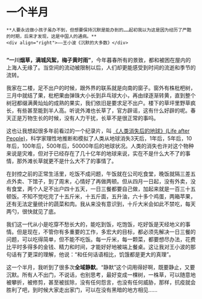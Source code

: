 # 一个半月


``` admonish note 
**人要永远做小孩子虽办不到，但想要保持沉默是能办到的……起初我以为这是因为经历了严酷的时期，后来才发现，这是中国人的通病。**
<div align="right">——王小波《沉默的大多数》</div>
  
```
 

**“一川烟草，满城风絮，梅子黄时雨”**，今年暮春所有的景致，都和被困在屋内的上海人无缘了。当空间的流动被限制以后，人们却更能感受到时间的流逝和季节的流转。

我家在二楼，足不出户的时候，跟外界的联系就是向南的窗子。窗外有株枇杷树，三月中就结了果，枇杷果由弹珠大小长到乒乓球大小，再由绿逐渐转黄，直到整个树冠都缀满黄灿灿的成熟的果实，我们依旧是要求足不出户。楼下的草坪里野草疯长，有些甚至能到半人高。听说外滩也长草了，官方辟谣，这有什么好辟的呢。春天正是万物生长的时候，没有人力干扰，长草不是很正常的事吗。

这也让我想起很多年前看过的一个纪录片，叫 [《人类消失后的地球》(Life after People)](https://en.wikipedia.org/wiki/Life_After_People)，科学家理性地推断和模拟了人类从地球消失3天后，1年后，5年后，10年后，100年后，500年后，50000年后的地球状况。人类的消失也许对这个物种来说是灾难，但对于已经存在了几十亿年的地球来说，实在不是什么大不了的事情，那外滩长草就更不是什么大不了的事情了。

在封控之前的正常生活里，吃饭不成问题，午饭就在公司吃食堂，晚饭就隔三差五点外卖、下馆子，到了周末，心情好了再做两顿。但从四月一日起，没有外卖，没有食堂，两个人足不出户四十五天，一日三餐都要自己做，加起来就是一百三十五顿饭。不知不觉吃完了十五斤米，十五斤面，五升油，六十多个鸡蛋，两箱苹果，还有无法定量统计的蔬菜和肉。我从来没有意识到，十斤大米会如此不禁吃，每天两勺，很快就见了底。

我们这一代从小是吃穿不愁长大的，能吃到饭，吃饱饭，吃好饭是天经地义的事情。但是现在，不管你有多重要的工作，多宏大的目标，都必须先解决一日三餐的问题，可以吃得简单，但不能不吃饭。每一斤米，每一颗菜，都要想尽办法，花费比平时多得多的金钱、精力和时间，才能好好地被端上餐桌。这让我对王小波的那句话有了更深的理解，他说：“和任何话语相比，饥饿都是更大的真理”。

这一个半月，我听到了很多次**全域静默**。“静默”这个词用得好啊，既要静止，又要沉默。所有人不出门，不说话，也别思考，最好变成一棵树，一株草，可以随意地被攀折，被修剪，甚至被拔除，没有任何怨言，也没有任何威胁，那样，抗疫就会胜利了吧，到时候大家走出家门，可以在没有黑暗的地方相见……

